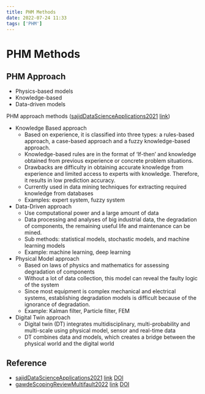 ```yaml
---
title: PHM Methods
date: 2022-07-24 11:33
tags: ['PHM']
---
```


# PHM Methods

## PHM Approach

- Physics-based models
- Knowledge-based
- Data-driven models

PHM approach methods ([sajidDataScienceApplications2021](zotero://select/library/items/MY5HCJS7) [link](https://www.sciencedirect.com/science/article/pii/S221478532100448X))

- Knowledge Based approach
	- Based on experience, it is classified into three types: a rules-based approach, a case-based approach and a fuzzy knowledge-based approach.
	- Knowledge-based rules are in the format of ‘If-then’ and knowledge obtained from previous experience or concrete problem situations.
	- Drawbacks are difficulty in obtaining accurate knowledge from experience and limited access to experts with knowledge. Therefore, it results in low prediction accuracy.
	- Currently used in data mining techniques for extracting required knowledge from databases
	- Examples: expert system, fuzzy system
- Data-Driven approach
	- Use computational power and a large amount of data
	- Data processing and analyses of big industrial data, the degradation of components, the remaining useful life and maintenance can be mined.
	- Sub methods: statistical models, stochastic models, and machine learning models
	- Example: machine learning, deep learning
- Physical Model approach
	- Based on laws of physics and mathematics for assessing degradation of components
	- Without a lot of data collection, this model can reveal the faulty logic of the system
	- Since most equipment is complex mechanical and electrical systems, establishing degradation models is difficult because of the ignorance of degradation.
	- Example: Kalman filter, Particle filter, FEM
- Digital Twin approach
	- Digital twin (DT) integrates multidisciplinary, multi-probability and multi-scale using physical model, sensor and real-time data
	- DT combines data and models, which creates a bridge between the physical world and the digital world

## Reference

- [sajidDataScienceApplications2021](zotero://select/library/items/MY5HCJS7) [link](https://www.sciencedirect.com/science/article/pii/S221478532100448X) [DOI](https://doi.org/10/gqk2gp)
- [gawdeScopingReviewMultifault2022](zotero://select/library/items/65JG5CE2) [link](https://doi.org/10.1007/s10462-022-10243-z) [DOI](https://doi.org/10.1007/s10462-022-10243-z)
